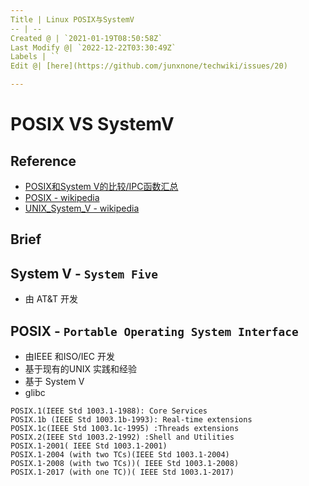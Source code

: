 ```yaml
---
Title | Linux POSIX与SystemV
-- | --
Created @ | `2021-01-19T08:50:58Z`
Last Modify @| `2022-12-22T03:30:49Z`
Labels | ``
Edit @| [here](https://github.com/junxnone/techwiki/issues/20)

---
```

# POSIX VS SystemV

## Reference
- [POSIX和System V的比较/IPC函数汇总](https://blog.csdn.net/derkampf/article/details/60958086)
- [POSIX - wikipedia](https://en.wikipedia.org/wiki/POSIX)
- [UNIX_System_V - wikipedia](https://en.wikipedia.org/wiki/UNIX_System_V)


## Brief


## System V - `System Five`

- 由 AT&T 开发

## POSIX - `Portable Operating System Interface`

- 由IEEE 和ISO/IEC 开发
- 基于现有的UNIX 实践和经验
- 基于 System V
- glibc

```
POSIX.1(IEEE Std 1003.1-1988): Core Services
POSIX.1b (IEEE Std 1003.1b-1993): Real-time extensions
POSIX.1c(IEEE Std 1003.1c-1995) :Threads extensions  
POSIX.2(IEEE Std 1003.2-1992) :Shell and Utilities
POSIX.1-2001( IEEE Std 1003.1-2001)
POSIX.1-2004 (with two TCs)(IEEE Std 1003.1-2004)
POSIX.1-2008 (with two TCs))( IEEE Std 1003.1-2008)
POSIX.1-2017 (with one TC))( IEEE Std 1003.1-2017)
```
